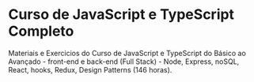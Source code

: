 # Curso de JavaScript e TypeScript Completo
 Materiais e Exercicios do Curso de JavaScript e TypeScript do Básico ao Avançado - front-end e back-end (Full Stack) - Node, Express, noSQL, React, hooks, Redux, Design Patterns (146 horas).
